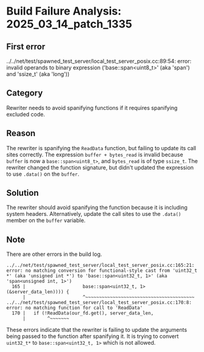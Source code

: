 # Build Failure Analysis: 2025_03_14_patch_1335

## First error

../../net/test/spawned_test_server/local_test_server_posix.cc:89:54: error: invalid operands to binary expression ('base::span<uint8_t>' (aka 'span<unsigned char>') and 'ssize_t' (aka 'long'))

## Category
Rewriter needs to avoid spanifying functions if it requires spanifying excluded code.

## Reason
The rewriter is spanifying the `ReadData` function, but failing to update its call sites correctly. The expression `buffer + bytes_read` is invalid because `buffer` is now a `base::span<uint8_t>`, and `bytes_read` is of type `ssize_t`.  The rewriter changed the function signature, but didn't updated the expression to use `.data()` on the `buffer`.

## Solution
The rewriter should avoid spanifying the function because it is including system headers. Alternatively, update the call sites to use the `.data()` member on the `buffer` variable.

## Note
There are other errors in the build log.

```
../../net/test/spawned_test_server/local_test_server_posix.cc:165:21: error: no matching conversion for functional-style cast from 'uint32_t *' (aka 'unsigned int *') to 'base::span<uint32_t, 1>' (aka 'span<unsigned int, 1>')
  165 |                     base::span<uint32_t, 1>(&server_data_len)))) {
      |                     ^~~~~~~~~~~~~~~~~~~~~~~~~~~~~~~~~~~~~~~~~
../../net/test/spawned_test_server/local_test_server_posix.cc:170:8: error: no matching function for call to 'ReadData'
  170 |   if (!ReadData(our_fd.get(), server_data_len,
      |        ^~~~~~~~
```

These errors indicate that the rewriter is failing to update the arguments being passed to the function after spanifying it. It is trying to convert `uint32_t*` to `base::span<uint32_t, 1>` which is not allowed.